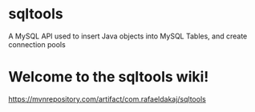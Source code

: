# sqltools
A MySQL API used to insert Java objects into MySQL Tables, and create connection pools
# Welcome to the sqltools wiki!

https://mvnrepository.com/artifact/com.rafaeldakaj/sqltools
